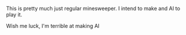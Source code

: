 This is pretty much just regular minesweeper. I intend to make and AI to play it.  
  
Wish me luck, I'm terrible at making AI